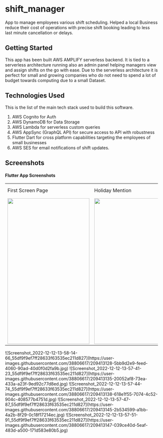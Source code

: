 # shift_manager

App to manage employees various shift scheduling.
Helped a local Business reduce their cost of operations with precise shift booking leading to less last minute cancellation or delays.

## Getting Started

This app has been built AWS AMPLIFY serverless backend.
It is tied to a serverless architecture running also an admin panel helping managers view and assign shifts on the go with ease.
Due to the serverless architecture it is perfect for small and growing companies who do not need to spend a lot of budget towards computing due to a small Dataset.

## Technologies Used

This is the list of the main tech stack used to build this software.

1. AWS Cognito for Auth
2. AWS DynamoDB for Data Storage
3. AWS Lambda for serverless custom queries
4. AWS AppSync (GraphQL API) for secure access to API with robustness
5. Flutter Dart for cross platform capabilities targeting the employees of small businesses
6. AWS SES for email notifications of shift updates.

## Screenshots
#### Flutter App Screenshots
<table>
  <tr>
    <td>First Screen Page</td>
     <td>Holiday Mention</td>
     <td>Present day in purple and selected day in pink</td>
  </tr>
  <tr>
    <td><img src="https://user-images.githubusercontent.com/38806617/209413128-5bb9d2e9-feed-4060-90ad-40d0f0d2fa9b.jpg" width=270 height=480></td>
    <td><img src="screenshots/Screenshot_1582745125.png" width=270 height=480></td>
    <td><img src="screenshots/Screenshot_1582745139.png" width=270 height=480></td>
  </tr>
 </table>
![Screenshot_2022-12-12-13-58-14-66_55df9f9ef7ff28633f63535ec211d827](https://user-images.githubusercontent.com/38806617/209413128-5bb9d2e9-feed-4060-90ad-40d0f0d2fa9b.jpg)
![Screenshot_2022-12-12-13-57-41-23_55df9f9ef7ff28633f63535ec211d827](https://user-images.githubusercontent.com/38806617/209413135-20052af8-73ea-433a-a23f-9ed92c77d8ed.jpg)
![Screenshot_2022-12-12-13-57-44-74_55df9f9ef7ff28633f63535ec211d827](https://user-images.githubusercontent.com/38806617/209413138-618e1f55-7074-4c52-904c-408577b4751d.jpg)
![Screenshot_2022-12-12-13-57-47-87_55df9f9ef7ff28633f63535ec211d827](https://user-images.githubusercontent.com/38806617/209413145-2b534599-a1bb-4a2b-8f29-0c18f17214ec.jpg)
![Screenshot_2022-12-12-13-57-51-91_55df9f9ef7ff28633f63535ec211d827](https://user-images.githubusercontent.com/38806617/209413147-039ce40d-5eaf-483d-a500-171d583e80b5.jpg)
